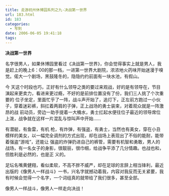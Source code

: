 ```yaml
---
title: 走游杭州休博园系列之九-决战第一世界
url: 183.html
id: 183
categories:
  - 写到
date: 2006-06-05 19:41:18
tags:
---
```


**决战第一世界**  
  
名字很男人，如果休博园里看过《决战第一世界》，你会觉得事实上就是男人，我是赶上的晚上6：00的那一档，一进第一世界大剧院，浓浓地火药味开始迷漫于嗅觉。偌大一个剧场，黑鼓隆冬的，隐隐约约前面有一块水池，有假山。  
  
今 天这个时段也巧，正好有什么领导之类的要过来观战，好的是有领导在，节目演起来更卖力，看进来更过瘾，不好的是前排位置没有了份，我们三人挑了个次重要的 位子坐定，里面忙乎了一阵，战斗声开始了，追灯下，正左前方跑过一小伙子，穿着迷彩裤，斜扛着两肩的子弹，正上战场的勇士装束，对着观众就是一阵激昂的战 前动员，旁边一助手提着一大桶水，勇士扛起水便往位子最近的领导席位上泼，战争就在这样一片混乱与惊叫声中开始……  
  
有潜艇，有鱼雷，有机 枪，有炸弹，有强盗，有勇士，当然也有美女，穿在小丑模样的美女，以一幅完全调剂的方式出现，却在战场上表现出了不俗的能耐，能带着强盗“游戏”，还能让 强盗的炸弹扔进自己的裤管，需要有机智和勇敢，男人的战场，有一名女子的身影，很靓丽，很巾帼，给战争平添了几分情趣。也战也和，但胜利是必然的，也是正 义的。  
  
足坛名嘴黄健翔，看似柔软，不高不胖不威严，却在足球的言辞上相当锋利，最近出版的《像男人一样战斗》一书，兴名字就撼动着我，内容对我反而无关紧要，我有时候会觉得一个名字，一个词组真的就带给了我们很多，甚至全部。  
  
像男人一样战斗，像男人一样走向决战！